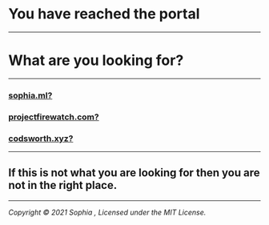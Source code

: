 # You have reached the portal

---

# What are you looking for?

---

### [sophia.ml?](https://sophia.ml)

### [projectfirewatch.com?](https://projectfirewatch.com)

### [codsworth.xyz?](codsworth.xyz)

---

## If this is not what you are looking for then you are not in the right place.

---

*Copyright © 2021 Sophia , Licensed under the MIT License.*
